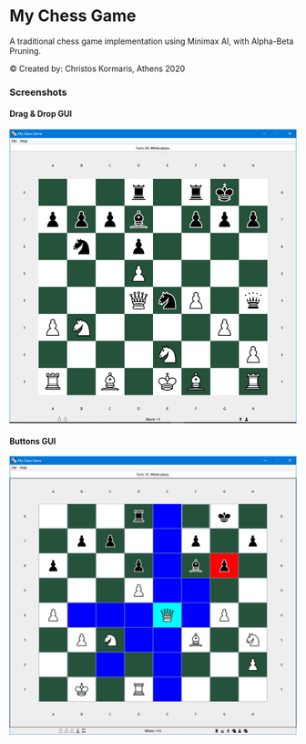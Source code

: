 # My Chess Game #

A traditional chess game implementation using Minimax AI, with Alpha-Beta Pruning. 

© Created by: Christos Kormaris, Athens 2020


### Screenshots

#### Drag & Drop GUI
![screenshot](/screenshots/drag-and-drop-gui.png)

#### Buttons GUI
![screenshot](/screenshots/buttons-gui.png)

